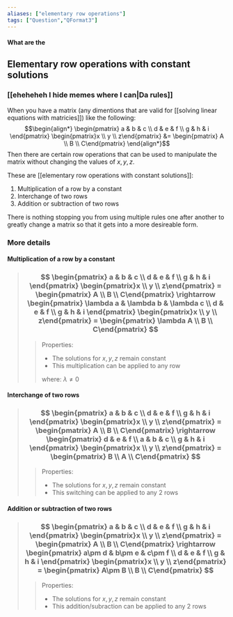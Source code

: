```yaml
---
aliases: ["elementary row operations"]
tags: ["Question","QFormat3"]
---
```


#### What are the
## Elementary row operations with constant solutions
### [[eheheheh I hide memes where I can|Da rules]]
When you have a matrix (any dimentions that are valid for [[solving linear equations with matricies]]) like the following:
$$\begin{align*}
\begin{pmatrix} a & b & c \\ d & e & f \\ g  & h & i \end{pmatrix} \begin{pmatrix}x \\ y \\ z\end{pmatrix} &= \begin{pmatrix}  A \\ B \\ C\end{pmatrix} 
\end{align*}$$
Then there are certain row operations that can be used to manipulate the matrix without changing the values of $x,y,z$.

These are [[elementary row operations with constant solutions]]:
1) Multiplication of a row by a constant
2) Interchange of two rows
3) Addition or subtraction of two rows

There is nothing stopping you from using multiple rules one after another to greatly change a matrix so that it gets into a more desireable form.

### More details
#### Multiplication of a row by a constant
> ### $$ \begin{pmatrix} a & b & c \\ d & e & f \\ g  & h & i \end{pmatrix} \begin{pmatrix}x \\ y \\ z\end{pmatrix} = \begin{pmatrix}  A \\ B \\ C\end{pmatrix}  \rightarrow \begin{pmatrix} \lambda a & \lambda b & \lambda c \\ d & e & f \\ g  & h & i \end{pmatrix} \begin{pmatrix}x \\ y \\ z\end{pmatrix} = \begin{pmatrix}  \lambda A \\ B \\ C\end{pmatrix} $$ 
>> Properties:
>> - The solutions for $x,y,z$ remain constant
>> - This multiplication can be applied to any row
>> 
>> where:
>> $\lambda \neq 0$

#### Interchange of two rows
> ### $$ \begin{pmatrix} a & b & c \\ d & e & f \\ g  & h & i \end{pmatrix} \begin{pmatrix}x \\ y \\ z\end{pmatrix} = \begin{pmatrix}  A \\ B \\ C\end{pmatrix}  \rightarrow \begin{pmatrix} d & e & f \\ a & b & c \\ g  & h & i \end{pmatrix} \begin{pmatrix}x \\ y \\ z\end{pmatrix} = \begin{pmatrix}  B \\ A \\ C\end{pmatrix} $$ 
>> Properties:
>> - The solutions for $x,y,z$ remain constant
>> - This switching can be applied to any 2 rows

#### Addition or subtraction of two rows
> ### $$ \begin{pmatrix} a & b & c \\ d & e & f \\ g  & h & i \end{pmatrix} \begin{pmatrix}x \\ y \\ z\end{pmatrix} = \begin{pmatrix}  A \\ B \\ C\end{pmatrix}  \rightarrow \begin{pmatrix}  a\pm d &  b\pm e &  c\pm f \\ d & e & f \\ g  & h & i \end{pmatrix} \begin{pmatrix}x \\ y \\ z\end{pmatrix} = \begin{pmatrix}   A\pm B \\ B \\ C\end{pmatrix} $$ 
>> Properties:
>> - The solutions for $x,y,z$ remain constant
>> - This addition/subraction can be applied to any 2 rows